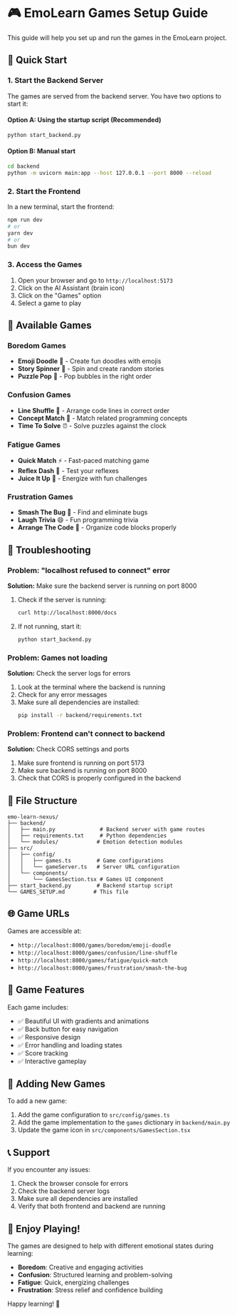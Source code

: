 # 🎮 EmoLearn Games Setup Guide

This guide will help you set up and run the games in the EmoLearn project.

## 🚀 Quick Start

### 1. Start the Backend Server

The games are served from the backend server. You have two options to start it:

#### Option A: Using the startup script (Recommended)
```bash
python start_backend.py
```

#### Option B: Manual start
```bash
cd backend
python -m uvicorn main:app --host 127.0.0.1 --port 8000 --reload
```

### 2. Start the Frontend

In a new terminal, start the frontend:
```bash
npm run dev
# or
yarn dev
# or
bun dev
```

### 3. Access the Games

1. Open your browser and go to `http://localhost:5173`
2. Click on the AI Assistant (brain icon)
3. Click on the "Games" option
4. Select a game to play

## 🎯 Available Games

### Boredom Games
- **Emoji Doodle** 🎨 - Create fun doodles with emojis
- **Story Spinner** 📖 - Spin and create random stories
- **Puzzle Pop** 🧩 - Pop bubbles in the right order

### Confusion Games
- **Line Shuffle** 🔀 - Arrange code lines in correct order
- **Concept Match** 🔗 - Match related programming concepts
- **Time To Solve** ⏰ - Solve puzzles against the clock

### Fatigue Games
- **Quick Match** ⚡ - Fast-paced matching game
- **Reflex Dash** 🏃 - Test your reflexes
- **Juice It Up** 🥤 - Energize with fun challenges

### Frustration Games
- **Smash The Bug** 🐛 - Find and eliminate bugs
- **Laugh Trivia** 😄 - Fun programming trivia
- **Arrange The Code** 📝 - Organize code blocks properly

## 🔧 Troubleshooting

### Problem: "localhost refused to connect" error

**Solution:** Make sure the backend server is running on port 8000

1. Check if the server is running:
   ```bash
   curl http://localhost:8000/docs
   ```

2. If not running, start it:
   ```bash
   python start_backend.py
   ```

### Problem: Games not loading

**Solution:** Check the server logs for errors

1. Look at the terminal where the backend is running
2. Check for any error messages
3. Make sure all dependencies are installed:
   ```bash
   pip install -r backend/requirements.txt
   ```

### Problem: Frontend can't connect to backend

**Solution:** Check CORS settings and ports

1. Make sure frontend is running on port 5173
2. Make sure backend is running on port 8000
3. Check that CORS is properly configured in the backend

## 📁 File Structure

```
emo-learn-nexus/
├── backend/
│   ├── main.py              # Backend server with game routes
│   ├── requirements.txt     # Python dependencies
│   └── modules/            # Emotion detection modules
├── src/
│   ├── config/
│   │   ├── games.ts        # Game configurations
│   │   └── gameServer.ts   # Server URL configuration
│   └── components/
│       └── GamesSection.tsx # Games UI component
├── start_backend.py        # Backend startup script
└── GAMES_SETUP.md         # This file
```

## 🌐 Game URLs

Games are accessible at:
- `http://localhost:8000/games/boredom/emoji-doodle`
- `http://localhost:8000/games/confusion/line-shuffle`
- `http://localhost:8000/games/fatigue/quick-match`
- `http://localhost:8000/games/frustration/smash-the-bug`

## 🎨 Game Features

Each game includes:
- ✅ Beautiful UI with gradients and animations
- ✅ Back button for easy navigation
- ✅ Responsive design
- ✅ Error handling and loading states
- ✅ Score tracking
- ✅ Interactive gameplay

## 🔄 Adding New Games

To add a new game:

1. Add the game configuration to `src/config/games.ts`
2. Add the game implementation to the `games` dictionary in `backend/main.py`
3. Update the game icon in `src/components/GamesSection.tsx`

## 📞 Support

If you encounter any issues:

1. Check the browser console for errors
2. Check the backend server logs
3. Make sure all dependencies are installed
4. Verify that both frontend and backend are running

## 🎉 Enjoy Playing!

The games are designed to help with different emotional states during learning:
- **Boredom**: Creative and engaging activities
- **Confusion**: Structured learning and problem-solving
- **Fatigue**: Quick, energizing challenges
- **Frustration**: Stress relief and confidence building

Happy learning! 🚀 